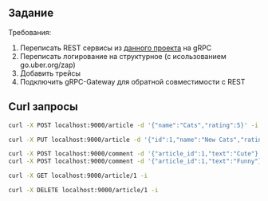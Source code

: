 
## Задание

Требования:
1) Переписать REST сервисы из [данного проекта](https://github.com/patrikeyeva/Golang-Kafka) на gRPC 
2) Переписать логирование на структурное (с исользованием go.uber.org/zap)
3) Добавить трейсы
4) Подключить gRPC-Gateway для обратной совместимости с REST


## Curl запросы

```bash
curl -X POST localhost:9000/article -d '{"name":"Сats","rating":5}' -i

curl -X PUT localhost:9000/article -d '{"id":1,"name":"New Cats","rating":4}' -i

curl -X POST localhost:9000/comment -d '{"article_id":1,"text":"Cute"}' -i
curl -X POST localhost:9000/comment -d '{"article_id":1,"text":"Funny"}' -i

curl -X GET localhost:9000/article/1 -i

curl -X DELETE localhost:9000/article/1 -i
```


